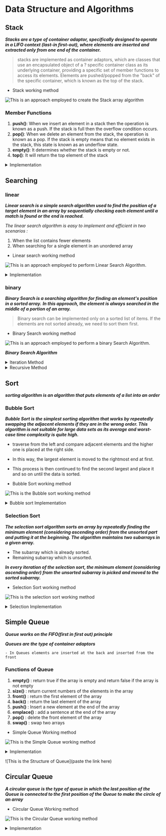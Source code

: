 # Data Structure and Algorithms

## Stack

**_Stacks are a type of container adaptor, specifically designed to operate in a LIFO context (last-in first-out), where elements are inserted and extracted only from one end of the container._**

> stacks are implemented as container adaptors, which are classes that use an encapsulated object of a ? specific container class as its underlying container, providing a specific set of member functions to access its elements. Elements are pushed/popped from the "back" of the specific container, which is known as the top of the stack.

- Stack working method

![This is an approach employed to create the Stack array algorithm](https://github.com/anshchovatiya/DSA/blob/main/Images/Stack.png)

### Member Functions

1. **push()**: When we insert an element in a stack then the operation is known as a push. If the stack is full then the overflow
   condition occurs.
2. **pop()**: When we delete an element from the stack, the operation is known as a pop. If the stack is empty means that no element exists
   in the stack, this state is known as an underflow state.
3. **empty()**: It determines whether the stack is empty or not.
4. **top()**: It will return the top element of the stack

<details>

<summary>Implementation</summary>

### Stack Implementation

```cpp

class arr
{
private:
    int *Arr;
    int Size;
    int top = -1;

public:
    arr(int size)
    {
        this->Size = size;
        Arr = new int[size];
    }

    // this function will insert number in first position of the array
    void First_Insert(int number)
    {
        if (top >= Size - 1)
        {
            cout << endl
                 << "The array is Full" << endl
                 << " ";
        }
        else
        {
            // 34 48 28 8
            for (int t = top, v = top + 1; t >= 0; t--, v--)
            {
                Arr[v] = Arr[t];
            }
            Arr[0] = number;
            top++;
            cout << endl
                 << "The element has been created" << endl
                 << " ";
        }
    }

    // this function will delete first element of the array
    void First_delete()
    {
        if (top < 0)
        {
            cout << endl
                 << "The array is empty" << endl
                 << " ";
        }
        else
        {

            for (int i = 0; i < top; i++)
            {
                Arr[i] = Arr[i + 1];
            }

            --top;
        }
    }

    // this element will insert number at last position of the array
    void InsertEnd(int number)
    {
        if (top >= Size - 1)
        {
            cout << endl
                 << "The array is Full" << endl
                 << " ";
        }
        else
        {
            cout << endl
                 << "The element has been created" << endl
                 << " ";
            Arr[++top] = number;
        }
    }

    // this function will print the all elements in the array
    void display()
    {
        if (top < 0)
        {
            cout << endl
                 << "The array is empty" << endl
                 << " ";
        }
        else
        {
            cout << endl;
            for (int i = 0; i <= top; i++)
            {
                cout << Arr[i] << " ";
            }
            cout << endl
                 << " ";
        }
    }

    // this function will delete last element of the array
    void deleteEnd()
    {
        if (top < 0)
        {
            cout << endl
                 << "The array is empty" << endl
                 << " ";
        }
        else
        {
            cout << endl
                 << "The element has been Deleted" << endl
                 << " ";
            --top;
        }
    }

    void display_Size()
    {
        cout << endl
             << "The size of current array is " << top + 1 << endl
             << " ";
    }
};

```

</details>

## Searching

### linear

**_Linear search is a simple search algorithm used to find the position of a target element in an array by sequentially checking each element until a match is found or the end is reached._**

_The linear search algorithm is easy to implement and efficient in two scenarios :_

1. When the list contains fewer elements
2. When searching for a single element in an unordered array

- Linear search working method

![This is an approach employed to perform Linear Search Algorithm.](https://github.com/anshchovatiya/DSA/blob/main/Images/Linear_Search.png)

<details>

<summary>Implementation</summary>

### Linear Search Implementation

```cpp

   void FindElement()
    {
        cout << endl;
           for(int i=0;i<Size;i++)
      {
        cout  << arr[i] << " ";
       }
    cout << endl;

    int number;
    cout  << endl << "Enter the element you want to Find : " ;
    cin >> number;

    int check = 0;

     for(int i=0;i<Size;i++)
     {
        if(number == arr[i])
        {
            cout << endl << "The number is in the array and index value of the number is " << i << endl << " ";
            check = 1;
            break;
        }
     }

     if(check ==0)
     {
        cout << endl << "The number is not in the array" << endl << " " ;
     }

    }

```

</details>

### binary

**_Binary Search is a searching algorithm for finding an element's position in a sorted array._**
**_In this approach, the element is always searched in the middle of a portion of an array._**

> Binary search can be implemented only on a sorted list of items. If the elements are not sorted already, we need to sort them first.

- Binary Search working method

![This is an approach employed to perform a binary Search Algorithm.](https://github.com/anshchovatiya/DSA/blob/main/Images/Binary_Search.png)

**_Binary Search Algorithm_**

<details>

<summary>Iteration Method</summary>

### Binary Search Iteration Method Implementation

```cpp

void Binary_search(int arr[], int length, int target)
{
    int start = 0;
    int end = length - 1;
    int check = 0;
    while (start <= end)
    {
        int middle = (start + end) / 2;

        if (arr[middle] == target)
        {
            cout << endl
                 << "The number " << target << " is in the target at position " << middle + 1 << endl
                 << " ";
            check = 1;
            break;
        }
        else if (arr[middle] > target)
        {
            end = middle - 1;
        }
        else if (arr[middle] < target)
        {
            start = middle + 1;
        }
    }

    if (check == 0)
    {
        cout << endl
             << "The number " << target << " is not in the array " << endl
             << " ";
    }
}

```

</details>

<details>

<summary>Recursive Method</summary>

### Binary Search Recursive Method Implementation

```cpp


binarySearch(arr, x, low, high)
    {
        if (low > high)
        {
         return False;
        }
    else{
         mid = (low + high) / 2
        }
        if (x == arr[mid])
           {
             return mid;
           }
        else if( x > arr[mid] )
         {
            // x is on the right side
            return binarySearch(arr, x, mid + 1, high);
         }
        else
        {
            // x is on the left side
            return binarySearch(arr, x, low, mid - 1);
        }
    }


```

</details>

## Sort

**_sorting algorithm is an algorithm that puts elements of a list into an order_**

### Bubble Sort

**_Bubble Sort is the simplest sorting algorithm that works by repeatedly swapping the adjacent elements if they are in the wrong order. This algorithm is not suitable for large data sets as its average and worst-case time complexity is quite high._**

- traverse from the left and compare adjacent elements and the higher one is placed at the right side.
- In this way, the largest element is moved to the rightmost end at first.
- This process is then continued to find the second largest and place it and so on until the data is sorted.

- Bubble Sort working method

![This is the Bubble sort working method](https://github.com/anshchovatiya/DSA/blob/main/Images/Bubble%20Sort.png)

<details>

<summary>Bubble sort Implementation</summary>

### Implementation

```cpp


// this function will sort the array using bubble sort method
void sort_array(int arr[], int length)
{
    for (int i = 1; i <= length; i++)
    {
        for (int j = 0; j < length - i; j++)
        {
            if (arr[j] > arr[j + 1])
            {
                int temp = arr[j];
                arr[j] = arr[j + 1];
                arr[j + 1] = temp;
            }
        }
    }
}

```

</details>

### Selection Sort

**_The selection sort algorithm sorts an array by repeatedly finding the minimum element (considering ascending order) from the unsorted part and putting it at the beginning. The algorithm maintains two subarrays in a given array._**

- The subarray which is already sorted.
- Remaining subarray which is unsorted.

**_In every iteration of the selection sort, the minimum element (considering ascending order) from the unsorted subarray is picked and moved to the sorted subarray._**

- Selection Sort working method

![This is the selection sort working method](https://github.com/anshchovatiya/DSA/blob/main/Images/Selection_Sort.png)

<details>

<summary>Selection Implementation</summary>

### Implementation

```cpp

// this function will sort the array with using selection sort method
void SelectionSort(int arr[], int length)
{
    for (int i = 0; i < length; i++)
    {
        for (int j = i + 1; j < length; j++)
        {
            if (arr[i] > arr[j])
            {
                int swap = arr[i];
                arr[i] = arr[j];
                arr[j] = swap;
            }
        }
    }
}

```

</details>

## Simple Queue

**_Queue works on the FIFO(first in first out) principle_**

**_Queues are the type of container adaptors_**

    - In Queues elements are inserted at the back and inserted from the front

### Functions of Queue

1. **empty()** : return true if the array is empty and return false if the array is not empty
2. **size()** : return current numbers of the elements in the array
3. **front()** : return the first element of the array
4. **back()** : return the last element of the array
5. **push()** : Insert a new element at the end of the array
6. **emplace()** : add a sentence at the end of the array
7. **pop()** : delete the front element of the array
8. **swap()** : swap two arrays

- Simple Queue Working method

![This is the Simple Queue working method](https://github.com/anshchovatiya/DSA/blob/main/Images/Simple%20Queue.png)

<details>

<summary>Implementation</summary>

### Simple Queue Implementation

```cpp

class Queue
{
    int *arr;
    int size;
    int front;
    int rear;

public:
    Queue(int S)
    {
        size = S;
        front = -1;
        rear = -1;
        arr = new int[size];
    }

    // this function will insert element in queue
    void Insert(int number)
    {
        if (front == -1 && rear == -1)
        {

            front++;
            rear++;
            arr[rear] = number;
        }
        else if (rear >= size - 1)
        {
            cout << endl
                 << "Array is Full " << endl
                 << endl;
        }
        else
        {
            rear++;
            arr[rear] = number;
        }
    }

    // this function will display the array
    void Display()
    {
        if (front >= 0)
        {
            cout << endl
                 << endl;
            for (int i = front; i <= rear; i++)
            {
                cout << arr[i] << " ";
            }
            cout << endl
                 << endl;
        }
        else
        {
            cout << endl
                 << "Array is Empty" << endl
                 << endl;
        }
    }

    // this function will delete the first element off the array
    void Delete()
    {
        if (front < 0)
        {
            cout << endl
                 << "Array is Empty " << endl
                 << endl;
        }
        else if (front == rear)
        {
            front = -1;
            rear = -1;
        }
        else
        {
            front++;
        }
    }
};

```

</details>

![This is the Structure of Queue](paste the link here)

## Circular Queue

**_A circular queue is the type of queue in which the last position of the Queue is connected to the first position of the Queue to make the circle of an array_**

- Circular Queue Working method

![This is the Circular Queue working method](https://github.com/anshchovatiya/DSA/blob/main/Images/Circluar_queue.png)

<details>

<summary>Implementation</summary>

### Circular Queue Implementation

```cpp
class Queue
{
    int *arr;
    int size;
    int front;
    int rear;

public:
    Queue(int S)
    {
        size = S;
        front = -1;
        rear = -1;
        arr = new int[size];
    }

    // this function will insert element in queue
    void Insert(int number)
    {
        if (front == -1 && rear == -1)
        {

            front++;
            rear++;
            arr[rear] = number;
        }
        else if (((rear + 1) % size) == front)
        {
            cout << endl
                 << "Array is Full " << endl
                 << endl;
        }
        else
        {
            rear = (rear + 1) % size;
            arr[rear] = number;
        }
    }

    // this function will display the array
    void Display()
    {
        if (front >= 0)
        {
            cout << endl
                 << endl;

            int i = front;

            do
            {
                cout << arr[i] << " ";
                i = (i + 1) % size;
            }   while (i!=rear);

            cout << arr[i] << " ";


            cout << endl
                 << endl;
        }
        else
        {
            cout << endl
                 << "Array is Empty" << endl
                 << endl;
        }
    }

    // this function will delete the first element off the array
    void Delete()
    {
        if (front < 0)
        {
            cout << endl
                 << "Array is Empty " << endl
                 << endl;
        }
        else if (front == rear)
        {
            front = -1;
            rear = -1;
        }
        else
        {
            front++;
        }
    }
};

```

</details>
